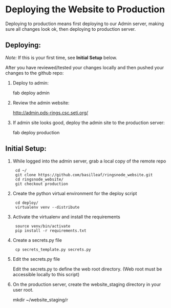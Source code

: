 # Deploying the Website to Production

Deploying to production means first deploying to our Admin server,
making sure all changes look ok, then deploying to production server.

## Deploying:

_Note:_ If this is your first time, see **Initial Setup** below.

After you have reviewed/tested your changes locally and then pushed your
changes to the github repo:

1. Deploy to admin:

    fab deploy admin

2. Review the admin website:

    http://admin.pds-rings.csc.seti.org/

3. If admin site looks good, deploy the admin site to the production server:

    fab deploy production


## Initial Setup:

1. While logged into the admin server, grab a local copy of the remote repo

        cd ~/
        git clone https://github.com/basilleaf/ringsnode_website.git
        cd ringsnode_website/
        git checkout production

2. Create the python virtual environment for the deploy script

        cd deploy/
        virtualenv venv --distribute

3. Activate the virtualenv and install the requirements

        source venv/bin/activate
        pip install -r requirements.txt

4. Create a secrets.py file

        cp secrets_template.py secrets.py

5. Edit the secrets.py file

    Edit the secrets.py to define the web root directory.
    (Web root must be accessible locally to this script)

6. On the production server, create the website_staging directory in your  
   user root.

    mkdir ~/website_staging/r
